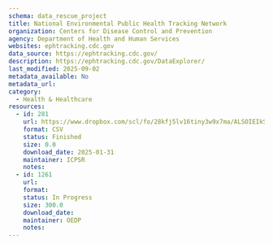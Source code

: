 ```yaml
---
schema: data_rescue_project 
title: National Environmental Public Health Tracking Network
organization: Centers for Disease Control and Prevention
agency: Department of Health and Human Services
websites: ephtracking.cdc.gov
data_source: https://ephtracking.cdc.gov/
description: https://ephtracking.cdc.gov/DataExplorer/
last_modified: 2025-09-02
metadata_available: No
metadata_url: 
category:
  - Health & Healthcare 
resources:
  - id: 281
    url: https://www.dropbox.com/scl/fo/28kfj5lv16tiny3w9x7ma/ALSOIEIkSyHU3gBGMdlMHgQ?rlkey=riua2mnmvjsj1cbiias713um6&dl=0
    format: CSV
    status: Finished
    size: 0.0
    download_date: 2025-01-31
    maintainer: ICPSR
    notes: 
  - id: 1261
    url: 
    format: 
    status: In Progress
    size: 300.0
    download_date: 
    maintainer: OEDP
    notes: 
---
```

